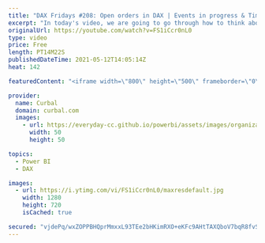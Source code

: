 ```yaml
---
title: "DAX Fridays #208: Open orders in DAX | Events in progress & Time intelligence"
excerpt: "In today's video, we are going to go through how to think about Time Intelligence calculations with a specific case: Calculating the number of open orders using DAX.  I read a million years ago a blog post from Gerhard where he explained how to do it and even though we are not going to use the same DAX"
originalUrl: https://youtube.com/watch?v=FS1iCcr0nL0
type: video
price: Free
length: PT14M22S
publishedDateTime: 2021-05-12T14:05:14Z
heat: 142

featuredContent: "<iframe width=\"800\" height=\"500\" frameborder=\"0\" src=\"https://www.youtube.com/embed/FS1iCcr0nL0\" allow=\"accelerometer; autoplay; encrypted-media; gyroscope; picture-in-picture\" allowfullscreen></iframe>"

provider:
  name: Curbal
  domain: curbal.com
  images:
    - url: https://everyday-cc.github.io/powerbi/assets/images/organizations/curbal.com-50x50.jpg
      width: 50
      height: 50

topics:
  - Power BI
  - DAX

images:
  - url: https://i.ytimg.com/vi/FS1iCcr0nL0/maxresdefault.jpg
    width: 1280
    height: 720
    isCached: true

secured: "vjdePq/wxZOPPBHQprMmxxL93TEe2bHKimRXO+eKFc9AHtTAXQboV7bqR8fvSAUH7oPq+R2+TTnOYqvYWESicUHTQWZl8ZjV/PPCxazBwZyOaDQgVq+YdBdip0xut+pOfUrnYNlmSUy3FNnMZI5kpFNTU9kymNl0EBdpRWII7ZhNian5sguRkIgqlDnRHEEXKOcroQbES2c0WQf02ZK16Adamc+xpBrOkj1h1d/S8eOLLdnqx2xC/R7SBVe0wGQGVH5uA4tCQuOUEJvLYAuDykPRdjlU2Ks4MmNBFGnYgH8ld4VK6xZ9+oJTPZH7B6N6uIFxwfxbns2wuimRrGqgBLilMXLCOpJaq4a7WgD1mn3A/Vxs4JWPY2wqJGDABT2FL6uJww5DQLkQGLmN+qv8Qiro3buOmfcm0fKRtluR/Mk=;N1RTM1F/tq68xSxXynSXRQ=="
---
```


